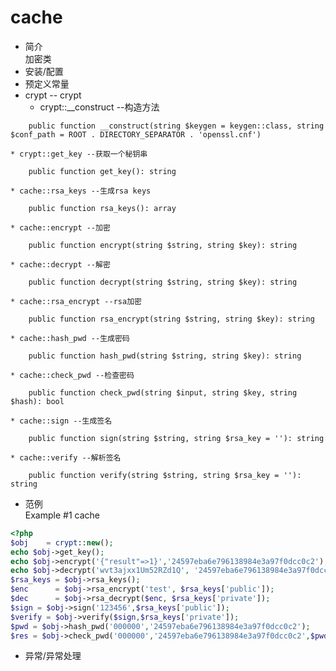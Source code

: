 # cache
* 简介  
加密类
* 安装/配置  
* 预定义常量  
* crypt -- crypt  
    * crypt::__construct --构造方法 
```text
    public function __construct(string $keygen = keygen::class, string $conf_path = ROOT . DIRECTORY_SEPARATOR . 'openssl.cnf')
```   
    * crypt::get_key --获取一个秘钥串
```text
    public function get_key(): string
```   
    * cache::rsa_keys --生成rsa keys
```text
    public function rsa_keys(): array
```  
    * cache::encrypt --加密
```text
    public function encrypt(string $string, string $key): string
```
    * cache::decrypt --解密
```text
    public function decrypt(string $string, string $key): string
```
    * cache::rsa_encrypt --rsa加密
```text
    public function rsa_encrypt(string $string, string $key): string
```
    * cache::hash_pwd --生成密码
```text
    public function hash_pwd(string $string, string $key): string
```
    * cache::check_pwd --检查密码
```text
    public function check_pwd(string $input, string $key, string $hash): bool
```
    * cache::sign --生成签名
```text
    public function sign(string $string, string $rsa_key = ''): string
```
    * cache::verify --解析签名
```text
    public function verify(string $string, string $rsa_key = ''): string
```
* 范例  
    Example #1 cache
```php
<?php
$obj    = crypt::new();
echo $obj->get_key();                                                    //输出24597eba6e796138984e3a97f0dcc0c2
echo $obj->encrypt('{"result"=>1}','24597eba6e796138984e3a97f0dcc0c2');         //将json数据加密
echo $obj->decrypt('wvt3ajxx1Um52RZd1Q', '24597eba6e796138984e3a97f0dcc0c2');   //将加密过的数据解密
$rsa_keys = $obj->rsa_keys();                                                   //生成包含public和private的数组
$enc      = $obj->rsa_encrypt('test', $rsa_keys['public']);                     //生成加密过的test
$dec      = $obj->rsa_decrypt($enc, $rsa_keys['private']);                      //解密之后得到test
$sign = $obj->sign('123456',$rsa_keys['public']);                               //生成签名
$verify = $obj->verify($sign,$rsa_keys['private']);                             //解析签名
$pwd = $obj->hash_pwd('000000','24597eba6e796138984e3a97f0dcc0c2');             //生成密码
$res = $obj->check_pwd('000000','24597eba6e796138984e3a97f0dcc0c2',$pwd);       //检查密码
```
* 异常/异常处理  
 